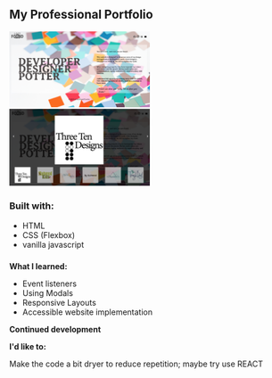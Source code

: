<h2> My Professional Portfolio</h2>

<img src="./screenshot/portfolio.png" width=50%/>
<img src="./screenshot/designs.png" width=50%/>

<h3>Built with:</h3>
<ul>
  <li>HTML </li> 
  <li>CSS (Flexbox)</li>
  <li>vanilla javascript</li> 
</ul>

<h3></h3>

<b>What I learned:</b>

<ul>
  <li>Event listeners</li>
  <li>Using Modals</li>
  <li>Responsive Layouts</li>
  <li>Accessible website implementation</li>

</ul>

<b>Continued development</b>

<b>I'd like to:</b>

Make the code a bit dryer to reduce repetition; maybe try use REACT
